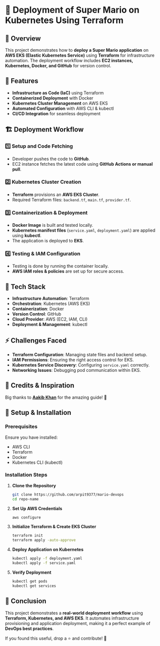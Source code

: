 # 🚀 Deployment of Super Mario on Kubernetes Using Terraform

## 📌 Overview
This project demonstrates how to **deploy a Super Mario application** on **AWS EKS (Elastic Kubernetes Service)** using **Terraform** for infrastructure automation. The deployment workflow includes **EC2 instances, Kubernetes, Docker, and GitHub** for version control.

## 🎯 Features
- **Infrastructure as Code (IaC)** using Terraform
- **Containerized Deployment** with Docker
- **Kubernetes Cluster Management** on AWS EKS
- **Automated Configuration** with AWS CLI & kubectl
- **CI/CD Integration** for seamless deployment

## 🏗️ Deployment Workflow

### 1️⃣ **Setup and Code Fetching**
- Developer pushes the code to **GitHub**.
- EC2 instance fetches the latest code using **GitHub Actions or manual pull**.

### 2️⃣ **Kubernetes Cluster Creation**
- **Terraform** provisions an **AWS EKS Cluster**.
- Required Terraform files: `backend.tf`, `main.tf`, `provider.tf`.

### 3️⃣ **Containerization & Deployment**
- **Docker Image** is built and tested locally.
- **Kubernetes manifest files** (`service.yaml`, `deployment.yaml`) are applied using **kubectl**.
- The application is deployed to **EKS**.

### 4️⃣ **Testing & IAM Configuration**
- Testing is done by running the container locally.
- **AWS IAM roles & policies** are set up for secure access.

## 🚀 Tech Stack
- **Infrastructure Automation**: Terraform
- **Orchestration**: Kubernetes (AWS EKS)
- **Containerization**: Docker
- **Version Control**: GitHub
- **Cloud Provider**: AWS (EC2, IAM, CLI)
- **Deployment & Management**: kubectl

## ⚡ Challenges Faced
- **Terraform Configuration**: Managing state files and backend setup.
- **IAM Permissions**: Ensuring the right access control for EKS.
- **Kubernetes Service Discovery**: Configuring `service.yaml` correctly.
- **Networking Issues**: Debugging pod communication within EKS.

## 📢 Credits & Inspiration
Big thanks to **[Aakib Khan](https://aakibkhan1.medium.com/project-6-deployment-of-super-mario-on-kubernetes-using-terraform-74c7ce79b1f6)** for the amazing guide! 🎉

## 📝 Setup & Installation
### **Prerequisites**
Ensure you have installed:
- AWS CLI
- Terraform
- Docker
- Kubernetes CLI (kubectl)

### **Installation Steps**
1. **Clone the Repository**
   ```sh
   git clone https://github.com/arpit9377/mario-devops
   cd repo-name
   ```

2. **Set Up AWS Credentials**
   ```sh
   aws configure
   ```

3. **Initialize Terraform & Create EKS Cluster**
   ```sh
   terraform init
   terraform apply -auto-approve
   ```

4. **Deploy Application on Kubernetes**
   ```sh
   kubectl apply -f deployment.yaml
   kubectl apply -f service.yaml
   ```

5. **Verify Deployment**
   ```sh
   kubectl get pods
   kubectl get services
   ```

## 📝 Conclusion
This project demonstrates a **real-world deployment workflow** using **Terraform, Kubernetes, and AWS EKS**. It automates infrastructure provisioning and application deployment, making it a perfect example of **DevOps best practices**.

If you found this useful, drop a ⭐ and contribute! 🚀

